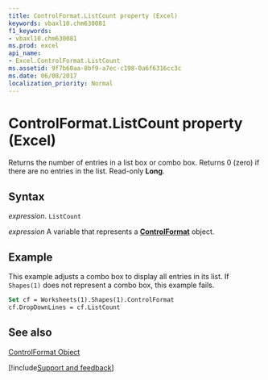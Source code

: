 ```yaml
---
title: ControlFormat.ListCount property (Excel)
keywords: vbaxl10.chm630081
f1_keywords:
- vbaxl10.chm630081
ms.prod: excel
api_name:
- Excel.ControlFormat.ListCount
ms.assetid: 9f7b60aa-8bf9-a7ec-c198-0a6f6316cc3c
ms.date: 06/08/2017
localization_priority: Normal
---
```



# ControlFormat.ListCount property (Excel)

Returns the number of entries in a list box or combo box. Returns 0 (zero) if there are no entries in the list. Read-only  **Long**.


## Syntax

_expression_. `ListCount`

_expression_ A variable that represents a **[ControlFormat](Excel.ControlFormat.md)** object.


## Example

This example adjusts a combo box to display all entries in its list. If  `Shapes(1)` does not represent a combo box, this example fails.


```vb
Set cf = Worksheets(1).Shapes(1).ControlFormat 
cf.DropDownLines = cf.ListCount
```


## See also


[ControlFormat Object](Excel.ControlFormat.md)

[!include[Support and feedback](~/includes/feedback-boilerplate.md)]